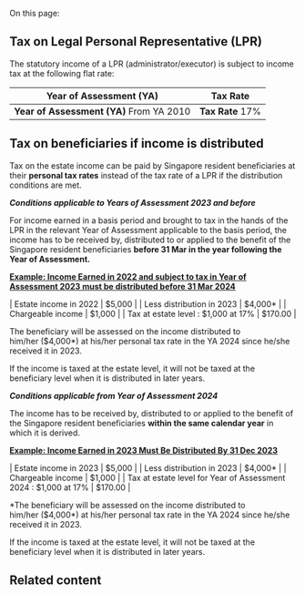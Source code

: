 On this page:

## Tax on Legal Personal Representative (LPR)

The statutory income of a LPR (administrator/executor) is subject to income tax at the following flat rate:

| Year of Assessment (YA) | Tax Rate |
| --- | --- |
| **Year of Assessment (YA)** From YA 2010 | **Tax Rate** 17% |

## Tax on beneficiaries if income is distributed

Tax on the estate income can be paid by Singapore resident beneficiaries at their **personal tax rates** instead of the tax rate of a LPR if the distribution conditions are met.

**_Conditions applicable to Years of Assessment 2023 and before_**

For income earned in a basis period and brought to tax in the hands of the LPR in the relevant Year of Assessment applicable to the basis period, the income has to be received by, distributed to or applied to the benefit of the Singapore resident beneficiaries **before 31 Mar in the year following the Year of Assessment.**

[**Example: Income Earned in 2022 and subject to tax in Year of Assessment 2023 must be distributed before 31 Mar 2024**](https://www.iras.gov.sg/taxes/other-taxes/trusts/working-out-estate-trust-income-tax-by-trustee-and-beneficiary/calculating-estate-income-tax#example--income-earned-in-2022-and-subject-to-tax-in-year-of-assessment-2023-must-be-distributed-before-31-mar-2024)

| Estate income in 2022 | $5,000 |
| Less distribution in 2023 | $4,000\* |
| Chargeable income | $1,000 |
| Tax at estate level : $1,000 at 17% | $170.00 |

The beneficiary will be assessed on the income distributed to him/her ($4,000\*) at his/her personal tax rate in the YA 2024 since he/she received it in 2023.

If the income is taxed at the estate level, it will not be taxed at the beneficiary level when it is distributed in later years.

**_Conditions applicable from Year of Assessment 2024_**

The income has to be received by, distributed to or applied to the benefit of the Singapore resident beneficiaries **within the same calendar year** in which it is derived.

[**Example: Income Earned in 2023 Must Be Distributed By 31 Dec 2023**](https://www.iras.gov.sg/taxes/other-taxes/trusts/working-out-estate-trust-income-tax-by-trustee-and-beneficiary/calculating-estate-income-tax#example--income-earned-in-2023-must-be-distributed-by-31-dec-2023)

| Estate income in 2023 | $5,000 |
| Less distribution in 2023 | $4,000\* |
| Chargeable income | $1,000 |
| Tax at estate level for Year of Assessment 2024 : $1,000 at 17% | $170.00 |

\*The beneficiary will be assessed on the income distributed to him/her ($4,000\*) at his/her personal tax rate in the YA 2024 since he/she received it in 2023.

If the income is taxed at the estate level, it will not be taxed at the beneficiary level when it is distributed in later years.

## Related content